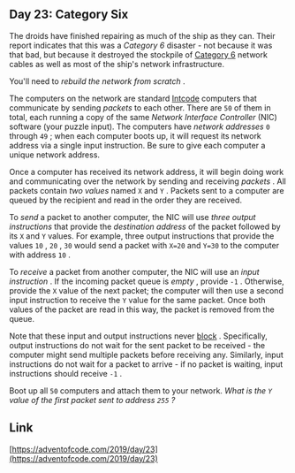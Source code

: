 ## Day 23: Category Six

The droids have finished repairing as much of the ship as they can. Their report indicates that this was a _Category 6_ disaster - not because it was that bad, but because it destroyed the stockpile of [Category 6](https://en.wikipedia.org/wiki/Category_6_cable) network cables as well as most of the ship's network infrastructure.

You'll need to _rebuild the network from scratch_ .

The computers on the network are standard [Intcode](9) computers that communicate by sending _packets_ to each other. There are `50` of them in total, each running a copy of the same _Network Interface Controller_ (NIC) software (your puzzle input). The computers have _network addresses_ `0` through `49` ; when each computer boots up, it will request its network address via a single input instruction. Be sure to give each computer a unique network address.

Once a computer has received its network address, it will begin doing work and communicating over the network by sending and receiving _packets_ . All packets contain _two values_ named `X` and `Y` . Packets sent to a computer are queued by the recipient and read in the order they are received.

To _send_ a packet to another computer, the NIC will use _three output instructions_ that provide the _destination address_ of the packet followed by its `X` and `Y` values. For example, three output instructions that provide the values `10` , `20` , `30` would send a packet with `X=20` and `Y=30` to the computer with address `10` .

To _receive_ a packet from another computer, the NIC will use an _input instruction_ . If the incoming packet queue is _empty_ , provide `-1` . Otherwise, provide the `X` value of the next packet; the computer will then use a second input instruction to receive the `Y` value for the same packet. Once both values of the packet are read in this way, the packet is removed from the queue.

Note that these input and output instructions never [block](<https://en.wikipedia.org/wiki/Blocking_(computing)>) . Specifically, output instructions do not wait for the sent packet to be received - the computer might send multiple packets before receiving any. Similarly, input instructions do not wait for a packet to arrive - if no packet is waiting, input instructions should receive `-1` .

Boot up all `50` computers and attach them to your network. _What is the `Y` value of the first packet sent to address `255` ?_

## Link

[https://adventofcode.com/2019/day/23](https://adventofcode.com/2019/day/23)
